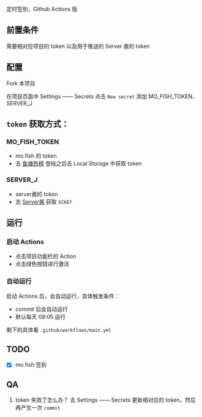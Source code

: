 定时签到，Github Actions 版

## 前置条件
需要相对应项目的 token 以及用于推送的 Server 酱的 token

## 配置
Fork 本项目

在项目页面中 Settings —— Secrets 点击 `New secret` 添加 MO_FISH_TOKEN、SERVER_J

## `token` 获取方式：
### MO_FISH_TOKEN 
- mo.fish 的 token
- 去 [鱼塘热榜](https://mo.fish/) 登陆之后去 Local Storage 中获取 token


### SERVER_J
- server酱的 token
- 去 [Server酱](http://sc.ftqq.com/?c=code) 获取 `SCKEY`

## 运行
### 启动 Actions
   - 点击项目功能栏的 Action
   - 点击绿色按钮进行激活

### 自动运行
启动 Actions 后，会自动运行，具体触发条件：
   - commit 后会自动运行
   - 默认每天 08:05 运行

剩下的具体看 `.github/workflows/main.yml`

## TODO
- [x] mo.fish 签到

## QA
1) token 失效了怎么办？
   去 Settings —— Secrets 更新相对应的 token，然后再产生一次 `commit` 

